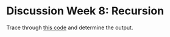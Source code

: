 Discussion Week 8: Recursion
============================

Trace through <a href="http://pastebin.com/0VyENLFg" target="_blank">this code</a> and determine the output.

<!-- these are the answers: http://ideone.com/aY6dOQ -->




